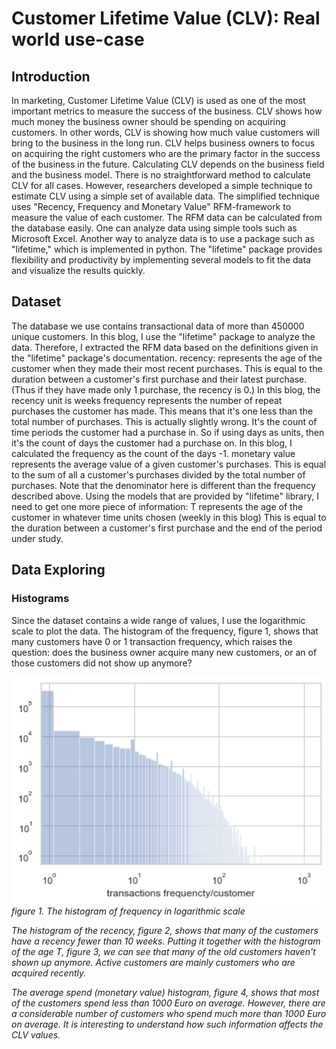 # Customer Lifetime Value (CLV): Real world use-case

## Introduction

In marketing, Customer Lifetime Value (CLV) is used as one of the most important metrics to measure the success of the business. CLV shows how much money the business owner should be spending on acquiring customers. In other words, CLV is showing how much value customers will bring to the business in the long run.
CLV helps business owners to focus on acquiring the right customers who are the primary factor in the success of the business in the future.
Calculating CLV depends on the business field and the business model. There is no straightforward method to calculate CLV for all cases. However, researchers developed a simple technique to estimate CLV using a simple set of available data. The simplified technique uses "Recency, Frequency and Monetary Value" RFM-framework to measure the value of each customer.
The RFM data can be calculated from the database easily. One can analyze data using simple tools such as Microsoft Excel. Another way to analyze data is to use a package such as "lifetime," which is implemented in python. The "lifetime" package provides flexibility and productivity by implementing several models to fit the data and visualize the results quickly.

## Dataset

The database we use contains transactional data of more than 450000 unique customers. In this blog, I use the "lifetime" package to analyze the data. Therefore, I extracted the RFM data based on the definitions given in the "lifetime" package's documentation.
recency: represents the age of the customer when they made their most recent purchases. This is equal to the duration between a customer's first purchase and their latest purchase. (Thus if they have made only 1 purchase, the recency is 0.) In this blog, the recency unit is weeks
frequency represents the number of repeat purchases the customer has made. This means that it's one less than the total number of purchases. This is actually slightly wrong. It's the count of time periods the customer had a purchase in. So if using days as units, then it's the count of days the customer had a purchase on. In this blog, I calculated the frequency as the count of the days -1.
monetary value represents the average value of a given customer's purchases. This is equal to the sum of all a customer's purchases divided by the total number of purchases. Note that the denominator here is different than the frequency described above.
Using the models that are provided by "lifetime" library, I need to get one more piece of information:
T represents the age of the customer in whatever time units chosen (weekly in this blog) This is equal to the duration between a customer's first purchase and the end of the period under study.

## Data Exploring

### Histograms
Since the dataset contains a wide range of values, I use the logarithmic scale to plot the data. 
The histogram of the frequency, figure 1, shows that many customers have 0 or 1 transaction frequency, 
which raises the question: does the business owner acquire many new customers, or an of those customers did not show up anymore?

<img width="800" alt="figure 1. The histogram of frequency in logarithmic scale" src="./data/figures/clv_figures/fig1_frequency_hist.png">
<em>figure 1. The histogram of frequency in logarithmic scale</m>


The histogram of the recency, figure 2, shows that many of the customers have a recency fewer than 10 weeks. Putting it together with the histogram of the age 
T, figure 3, we can see that many of the old customers haven't shown up anymore. Active customers are mainly customers who are acquired recently.


The average spend (monetary value) histogram, figure 4, shows that most of the customers spend less than 1000 Euro on average. However, there are a considerable number of customers who spend much more than 1000 Euro on average. 
It is interesting to understand how such information affects the CLV values.